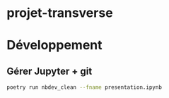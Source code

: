# projet-transverse

# Développement

## Gérer Jupyter + git

```bash
poetry run nbdev_clean --fname presentation.ipynb
```
